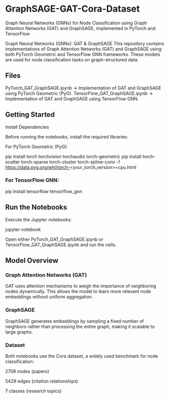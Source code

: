 # GraphSAGE-GAT-Cora-Dataset
Graph Neural Networks (GNNs) for Node Classification using Graph Attention Networks (GAT) and GraphSAGE, implemented in PyTorch and TensorFlow

Graph Neural Networks (GNNs): GAT & GraphSAGE
This repository contains implementations of Graph Attention Networks (GAT) and GraphSAGE using both PyTorch Geometric and TensorFlow GNN frameworks. These models are used for node classification tasks on graph-structured data.

## Files
PyTorch_GAT_GraphSAGE.ipynb → Implementation of GAT and GraphSAGE using PyTorch Geometric (PyG).
TensorFlow_GAT_GraphSAGE.ipynb → Implementation of GAT and GraphSAGE using TensorFlow GNN.

## Getting Started
Install Dependencies

Before running the notebooks, install the required libraries:

For PyTorch Geometric (PyG):

pip install torch torchvision torchaudio torch-geometric
pip install torch-scatter torch-sparse torch-cluster torch-spline-conv -f https://data.pyg.org/whl/torch-<your_torch_version>+cpu.html

### For TensorFlow GNN:

pip install tensorflow tensorflow_gnn

## Run the Notebooks

Execute the Jupyter notebooks:

jupyter notebook

Open either PyTorch_GAT_GraphSAGE.ipynb or TensorFlow_GAT_GraphSAGE.ipynb and run the cells.

## Model Overview

### Graph Attention Networks (GAT)

GAT uses attention mechanisms to weigh the importance of neighboring nodes dynamically. This allows the model to learn more relevant node embeddings without uniform aggregation.

### GraphSAGE

GraphSAGE generates embeddings by sampling a fixed number of neighbors rather than processing the entire graph, making it scalable to large graphs.

### Dataset

Both notebooks use the Cora dataset, a widely used benchmark for node classification:

2708 nodes (papers)

5429 edges (citation relationships)

7 classes (research topics)
